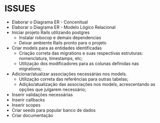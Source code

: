 # ISSUES

- Elaborar o Diagrama ER - Concenitual
- Elaborar o Diagrama ER - Modelo Lógico Relacional
- Iniciar projeto Rails utilizando postgres
  - Instalar robocop e demais dependencias
  - Deixar ambiente Rails pronto para o projeto
- Criar models para as entidades identificadas
  - Criação correta das migrations e suas respectivas estruturas: nomenclatura, timestamps, etc;
  - Utilização dos modificadores para as colunas definidas nas migrations;
- Adicionar/atualizar associações necessárias nos models.
  - Utilização correta das referências para outras tabelas;
  - Adição/atualização das associações nos models, acrescentando as opções que julgarem necessário;
- Inserir validações necessárias
- Inserir callbacks
- Inserir scopes
- Criar seeds para popular banco de dados
- Criar documentação
